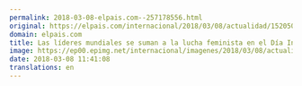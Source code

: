 ```yaml
---
permalink: 2018-03-08-elpais.com--257178556.html
original: https://elpais.com/internacional/2018/03/08/actualidad/1520503255_226048.html#?ref=rss&format=simple&link=link
domain: elpais.com
title: Las líderes mundiales se suman a la lucha feminista en el Día Internacional de la Mujer más global
image: https://ep00.epimg.net/internacional/imagenes/2018/03/08/actualidad/1520503255_226048_1520506027_rrss_normal.jpg
date: 2018-03-08 11:41:08
translations: en
---
```


